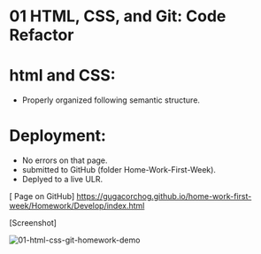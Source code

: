# 01 HTML, CSS, and Git: Code Refactor

# html and CSS:

* Properly organized following semantic structure.

# Deployment:

* No errors on that page.
* submitted to GitHub (folder Home-Work-First-Week).
* Deplyed to a live ULR.

[ Page on GitHub] 
 https://gugacorchog.github.io/home-work-first-week/Homework/Develop/index.html

[Screenshot]

![01-html-css-git-homework-demo](https://user-images.githubusercontent.com/87793995/130548131-9aaaa8b0-714f-4799-93a6-c049ee5f07ff.png)




